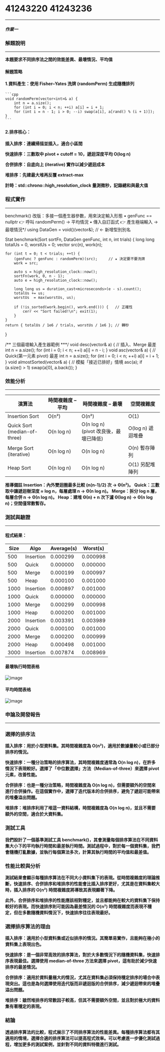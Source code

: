 # 41243220 41243236
***
##### 作業一
### 解題說明
***
**本題要求不同排序法之間的效能差異、最壞情況、平均值**

#### 解題策略
#### 1.**資料產生：使用 Fisher–Yates 洗牌 (randomPerm) 生成隨機排列**
    ```cpp
    void randomPerm(vector<int>& a) {
        int n = a.size();
        for (int i = 0; i < n; ++i) a[i] = i + 1;
        for (int i = n - 1; i > 0; --i) swap(a[i], a[rand() % (i + 1)]);
    }
    ```
#### 2.**排序核心：**

**插入排序：連續掃描並插入，適合小區間**

**快速排序：三數取中 pivot + cutoff = 10，遞迴深度平均 O(log n)**

**合併排序：自底向上 (iterative) 實作以減少遞迴成本**

**堆排序：先建最大堆再反覆 extract‑max**

**計時：std::chrono::high_resolution_clock 量測微秒，記錄總和與最大值**

### 程式實作
***
benchmark()  改版：多接一個產生器參數，用來決定輸入形態
• genFunc == nullptr  👉  呼叫 randomPerm() → 平均情況
• 傳入自訂函式        👉  產生極端輸入       → 最壞情況*/
using DataGen = void()(vector<int>&);   // ← 新增型別別名

Stat benchmark(Sort sortFn, DataGen genFunc,
               int n, int trials)
{
    long long totalUs = 0, worstUs = 0;
    vector<int> src(n), work(n);

    for (int t = 0; t < trials; ++t) {
        (genFunc ? genFunc : randomPerm)(src);     // ★ 決定要不要洗牌
        work = src;

        auto s = high_resolution_clock::now();
        sortFn(work, 0, n - 1);
        auto e = high_resolution_clock::now();

        long long us = duration_cast<microseconds>(e - s).count();
        totalUs += us;
        worstUs  = max(worstUs, us);

        if (!is_sorted(work.begin(), work.end())) {   // 正確性
            cerr << "Sort failed!\n"; exit(1);
        }
    }
    return { totalUs / 1e6 / trials, worstUs / 1e6 }; // 轉秒
}

/**   三個最壞輸入產生器範例   ***/
void desc(vector<int>& a) {             // 插入、Merge 最差
    int n = a.size();
    for (int i = 0; i < n; ++i) a[i] = n - i;
}
void asc(vector<int>& a)  {             // Quick(第一元素 pivot) 最差
    int n = a.size();
    for (int i = 0; i < n; ++i) a[i] = i + 1;
}
void almostSorted(vector<int>& a) {     // 模擬「接近已排好」情境
    asc(a);
    if (a.size() > 1) swap(a[0], a.back());
}
### 效能分析
***
| 演算法 | 時間複雜度 – 平均 | 時間複雜度 – 最壞 | 空間複雜度 |
|--------|------------------|-------------------|-----------|
| Insertion Sort | O(n²) | O(n²) | O(1) |
| Quick Sort<br>(median-of-three) | O(n log n) | O(n log n) <br>(pivot 改良後，最壞已降低) | O(log n) 遞迴堆疊 |
| Merge Sort<br>(iterative) | O(n log n) | O(n log n) | O(n) 暫存陣列 |
| Heap Sort | O(n log n) | O(n log n) | O(1) 另配堆陣列 |

**推導備註
Insertion：內外雙迴圈最多比較 \(n(n-1)/2\) 次 → Θ(n²)。
Quick：三數取中讓遞迴樹深度 ≈ log n，每層處理 n → Θ(n log n)。
Merge：拆分 log n 層，每層合併 n → Θ(n log n)。
Heap：建堆 Θ(n) + n 次下濾 Θ(log n) → Θ(n log n)；空間僅常數暫存。**
### 測試與驗證
***
#### 程式結果：
| Size  | Algo      | Average(s) | Worst(s) |
|-------|-----------|------------|----------|
| 500   | Insertion | 0.000299   | 0.000998 |
| 500   | Quick     | 0.000000   | 0.000000 |
| 500   | Merge     | 0.000199   | 0.000997 |
| 500   | Heap      | 0.000100   | 0.001000 |
| 1000  | Insertion | 0.000897   | 0.001000 |
| 1000  | Quick     | 0.000000   | 0.000000 |
| 1000  | Merge     | 0.000299   | 0.000998 |
| 1000  | Heap      | 0.000200   | 0.001000 |
| 2000  | Insertion | 0.003391   | 0.003989 |
| 2000  | Quick     | 0.000100   | 0.001000 |
| 2000  | Merge     | 0.000200   | 0.000999 |
| 2000  | Heap      | 0.000498   | 0.001000 |
| 3000  | Insertion | 0.007874   | 0.008969 |
#### 最壞執行時間表格
![image](https://github.com/sleepzzzewe/Datasturcture_hw/blob/main/homework1/src/worst_time.png)
#### 平均時間表格
![image](https://github.com/sleepzzzewe/Datasturcture_hw/blob/main/homework1/src/avg_time.png)
### 申論及開發報告
***
### 選擇的排序法
**插入排序：用於小型資料集。其時間複雜度為 O(n²)，適用於數據量較小或已部分排序的情況。**

**快速排序：一種分治策略的排序算法，其時間複雜度通常為 O(n log n)，在許多情況下表現較好。選擇了「中位數選擇」方法（Median-of-three）來選擇 pivot 元素，改善性能。**

**合併排序：也是一種分治策略，時間複雜度為 O(n log n)，但需要額外的空間來進行合併操作。在這個實作中，選擇了迭代版本的合併排序，避免了遞迴可能帶來的堆疊溢出問題。**
    
**堆排序：堆排序利用了堆這一資料結構，時間複雜度為 O(n log n)，並且不需要額外的空間，適合於大資料集。**

### 測試工具
**我們設計了一個基準測試工具 benchmark()，其會測量每個排序算法在不同資料集大小下的平均執行時間和最差執行時間。測試過程中，對於每一個資料集，我們會隨機打亂數據，並執行每個算法多次，計算其執行時間的平均值和最差值。**

### 性能比較與分析
**測試結果會顯示每種排序算法在不同大小資料集下的表現。從時間複雜度的理論推斷，快速排序、合併排序和堆排序的性能會比插入排序更好，尤其是在資料集較大時，插入排序的 O(n²) 時間複雜度將導致其表現顯著下降。**

**此外，合併排序和堆排序的性能應該相對穩定，並且都能夠在較大的資料集下保持較好的表現。而快速排序則可能因為最差情況的 O(n²) 時間複雜度而表現不穩定，但在多數隨機資料情況下，快速排序往往表現最好。**

### 選擇排序算法的理由
**插入排序：適用於小型資料集或近似排序的情況。其簡單易實作，且能夠在極小的資料集上表現出色。**

**快速排序：是一個非常高效的排序算法，對於大多數情況下的隨機資料集，快速排序表現最佳。選擇使用 median-of-three 方法來選擇 pivot，這有助於減少快速排序的最差情況。**

**合併排序：適用於資料量極大的情況，尤其在資料集必須保持穩定排序的場合中表現突出。這也是為何選擇使用迭代版而非遞迴版的合併排序，減少遞迴帶來的堆疊溢出問題。**

**堆排序：雖然堆排序的常數因子較高，但其不需要額外空間，並且對於極大的資料集有著穩定的表現。**

### 結論
**透過排序算法的比較，程式展示了不同排序算法的性能差異。每種排序算法都有其適用的情境，選擇合適的排序算法可以提高程式效率。可以考慮進一步優化測試過程，增加更多的測試案例，並針對不同的資料特徵進行測試。**

